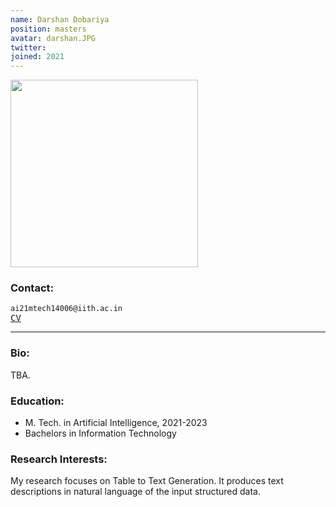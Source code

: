 ```yaml
---
name: Darshan Dobariya
position: masters
avatar: darshan.JPG
twitter: 
joined: 2021
---
```


<img width="300" src="{{site.baseurl}}/images/people/{{page.avatar}}" data-action="zoom">

### Contact:
<i class="fa fa-envelope-o"></i>  `ai21mtech14006@iith.ac.in`<br>
<a href="https://drive.google.com/file/d/1BVye4nHduhasCItoiOZXmRViOBVBTq77/view?usp=sharing" target="_blank"><samp>CV</samp></a><br>
<hr>

### Bio:
TBA. 

### Education:
- M. Tech. in Artificial Intelligence, 2021-2023 
- Bachelors in Information Technology

### Research Interests:
<p style="text-align:justify">

My research focuses on Table to Text Generation. It produces text descriptions in natural language of the input structured data.
</p>